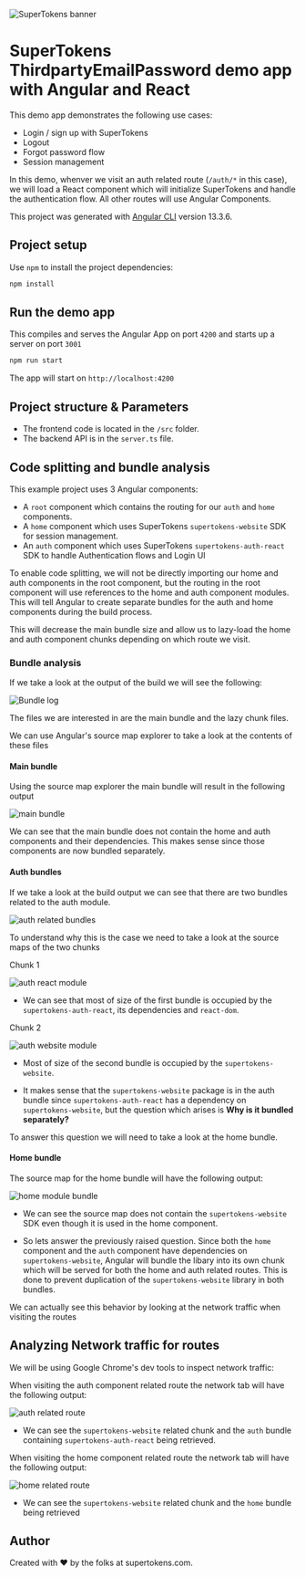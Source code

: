 ![SuperTokens banner](https://raw.githubusercontent.com/supertokens/supertokens-logo/master/images/Artboard%20%E2%80%93%2027%402x.png)

# SuperTokens ThirdpartyEmailPassword demo app with Angular and React

This demo app demonstrates the following use cases:

-   Login / sign up with SuperTokens
-   Logout
-   Forgot password flow
-   Session management

In this demo, whenver we visit an auth related route (`/auth/*` in this case), we will load a React component which will initialize SuperTokens and handle the authentication flow. All other routes will use Angular Components.

This project was generated with [Angular CLI](https://github.com/angular/angular-cli) version 13.3.6.

## Project setup

Use `npm` to install the project dependencies:

```bash
npm install
```

## Run the demo app

This compiles and serves the Angular App on port `4200` and starts up a server on port `3001`

```bash
npm run start
```

The app will start on `http://localhost:4200`

## Project structure & Parameters

-   The frontend code is located in the `/src` folder.
-   The backend API is in the `server.ts` file.

## Code splitting and bundle analysis

This example project uses 3 Angular components:

-   A `root` component which contains the routing for our `auth` and `home` components.
-   A `home` component which uses SuperTokens `supertokens-website` SDK for session management.
-   An `auth` component which uses SuperTokens `supertokens-auth-react` SDK to handle Authentication flows and Login UI

To enable code splitting, we will not be directly importing our home and auth components in the root component, but the routing in the root component will use references to the home and auth component modules. This will tell Angular to create separate bundles for the auth and home components during the build process.

This will decrease the main bundle size and allow us to lazy-load the home and auth component chunks depending on which route we visit.

### Bundle analysis

If we take a look at the output of the build we will see the following:

![Bundle log](./images/bundle_file_sizes.png)

The files we are interested in are the main bundle and the lazy chunk files.

We can use Angular's source map explorer to take a look at the contents of these files

#### Main bundle

Using the source map explorer the main bundle will result in the following output

![main bundle](./images/main_bundle_source_map.png)

We can see that the main bundle does not contain the home and auth components and their dependencies. This makes sense since those components are now bundled separately.

#### Auth bundles

If we take a look at the build output we can see that there are two bundles related to the auth module.

![auth related bundles](./images/auth_module_build.png)

To understand why this is the case we need to take a look at the source maps of the two chunks

Chunk 1

![auth react module](./images/auth_component_supertokens-auth_react_sourcemap.png)

-   We can see that most of size of the first bundle is occupied by the `supertokens-auth-react`, its dependencies and `react-dom`.

Chunk 2

![auth website module](./images/auth_component_supertokens_website_sourcemap.png)

-   Most of size of the second bundle is occupied by the `supertokens-website`.

-   It makes sense that the `supertokens-website` package is in the auth bundle since `supertokens-auth-react` has a dependency on `supertokens-website`, but the question which arises is **Why is it bundled separately?**

To answer this question we will need to take a look at the home bundle.

#### Home bundle

The source map for the home bundle will have the following output:

![home module bundle](./images/home_component_build.png)

-   We can see the source map does not contain the `supertokens-website` SDK even though it is used in the home component.

-   So lets answer the previously raised question. Since both the `home` component and the `auth` component have dependencies on `supertokens-website`, Angular will bundle the libary into its own chunk which will be served for both the home and auth related routes. This is done to prevent duplication of the `supertokens-website` library in both bundles.

We can actually see this behavior by looking at the network traffic when visiting the routes

## Analyzing Network traffic for routes

We will be using Google Chrome's dev tools to inspect network traffic:

When visiting the auth component related route the network tab will have the following output:

![auth related route](./images/auth_component_network_log.png)

-   We can see the `supertokens-website` related chunk and the `auth` bundle containing `supertokens-auth-react` being retrieved.

When visiting the home component related route the network tab will have the following output:

![home related route](./images/hom_component_network_log.png)

-   We can see the `supertokens-website` related chunk and the `home` bundle being retrieved

## Author

Created with :heart: by the folks at supertokens.com.
